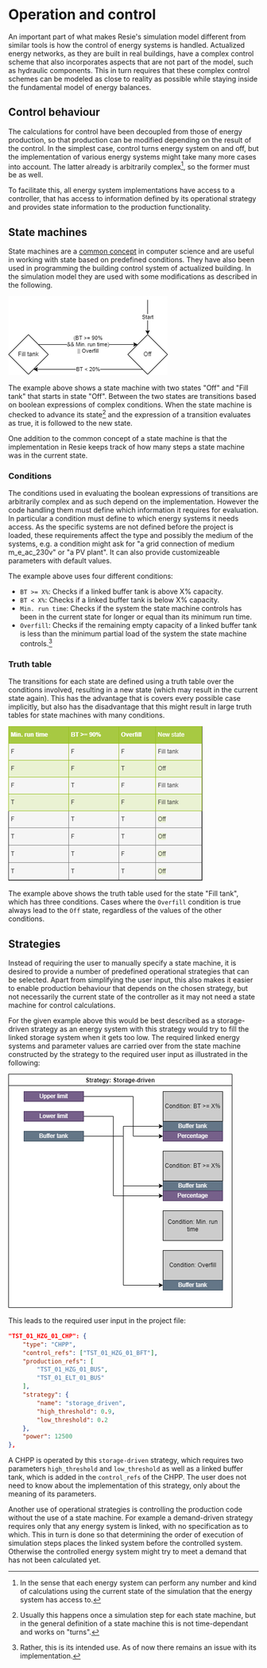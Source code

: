 # Operation and control

An important part of what makes Resie's simulation model different from similar tools is how the control of energy systems is handled. Actualized energy networks, as they are built in real buildings, have a complex control scheme that also incorporates aspects that are not part of the model, such as hydraulic components. This in turn requires that these complex control schemes can be modeled as close to reality as possible while staying inside the fundamental model of energy balances.

## Control behaviour

The calculations for control have been decoupled from those of energy production, so that production can be modified depending on the result of the control. In the simplest case, control turns energy system on and off, but the implementation of various energy systems might take many more cases into account. The latter already is arbitrarily complex[^1], so the former must be as well.

[^1]: In the sense that each energy system can perform any number and kind of calculations using the current state of the simulation that the energy system has access to.

To facilitate this, all energy system implementations have access to a controller, that has access to information defined by its operational strategy and provides state information to the production functionality.

## State machines

State machines are a [common concept](https://en.wikipedia.org/wiki/Finite-state_machine) in computer science and are useful in working with state based on predefined conditions. They have also been used in programming the building control system of actualized building. In the simulation model they are used with some modifications as described in the following.

![Example of a state machine with two states](fig/example_state_machine.png)

The example above shows a state machine with two states "Off" and "Fill tank" that starts in state "Off". Between the two states are transitions based on boolean expressions of complex conditions. When the state machine is checked to advance its state[^2] and the expression of a transition evaluates as true, it is followed to the new state.

One addition to the common concept of a state machine is that the implementation in Resie keeps track of how many steps a state machine was in the current state.

[^2]: Usually this happens once a simulation step for each state machine, but in the general definition of a state machine this is not time-dependant and works on "turns".

### Conditions

The conditions used in evaluating the boolean expressions of transitions are arbitrarily complex and as such depend on the implementation. However the code handling them must define which information it requires for evaluation. In particular a condition must define to which energy systems it needs access. As the specific systems are not defined before the project is loaded, these requirements affect the type and possibly the medium of the systems, e.g. a condition might ask for "a grid connection of medium m_e_ac_230v" or "a PV plant". It can also provide customizeable parameters with default values.

The example above uses four different conditions:

* `BT >= X%`: Checks if a linked buffer tank is above X% capacity.
* `BT < X%`: Checks if a linked buffer tank is below X% capacity.
* `Min. run time`: Checks if the system the state machine controls has been in the current state for longer or equal than its minimum run time.
* `Overfill`: Checks if the remaining empty capacity of a linked buffer tank is less than the minimum partial load of the system the state machine controls.[^3]

[^3]: Rather, this is its intended use. As of now there remains an issue with its implementation.

### Truth table

The transitions for each state are defined using a truth table over the conditions involved, resulting in a new state (which may result in the current state again). This has the advantage that is covers every possible case implicitly, but also has the disadvantage that this might result in large truth tables for state machines with many conditions.

![Example of a truth table with three conditions](fig/example_truth_table.png)

The example above shows the truth table used for the state "Fill tank", which has three conditions. Cases where the `Overfill` condition is true always lead to the `Off` state, regardless of the values of the other conditions.

## Strategies

Instead of requiring the user to manually specify a state machine, it is desired to provide a number of predefined operational strategies that can be selected. Apart from simplifying the user input, this also makes it easier to enable production behaviour that depends on the chosen strategy, but not necessarily the current state of the controller as it may not need a state machine for control calculations.

For the given example above this would be best described as a storage-driven strategy as an energy system with this strategy would try to fill the linked storage system when it gets too low. The required linked energy systems and parameter values are carried over from the state machine constructed by the strategy to the required user input as illustrated in the following:

![Example of the storage-driven operational strategy](fig/example_storage_driven_strategy.png)

This leads to the required user input in the project file:

```json
"TST_01_HZG_01_CHP": {
    "type": "CHPP",
    "control_refs": ["TST_01_HZG_01_BFT"],
    "production_refs": [
        "TST_01_HZG_01_BUS",
        "TST_01_ELT_01_BUS"
    ],
    "strategy": {
        "name": "storage_driven",
        "high_threshold": 0.9,
        "low_threshold": 0.2
    },
    "power": 12500
},
```

A CHPP is operated by this `storage-driven` strategy, which requires two parameters `high_threshold` and `low_threshold` as well as a linked buffer tank, which is added in the `control_refs` of the CHPP. The user does not need to know about the implementation of this strategy, only about the meaning of its parameters.

Another use of operational strategies is controlling the production code without the use of a state machine. For example a demand-driven strategy requires only that any energy system is linked, with no specification as to which. This in turn is done so that determining the order of execution of simulation steps places the linked system before the controlled system. Otherwise the controlled energy system might try to meet a demand that has not been calculated yet.
